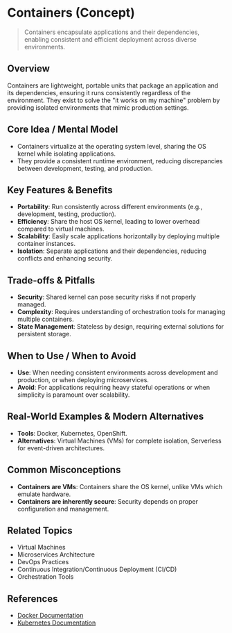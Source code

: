 # Containers (Concept)

> Containers encapsulate applications and their dependencies, enabling consistent and efficient deployment across diverse environments.

## Overview
Containers are lightweight, portable units that package an application and its dependencies, ensuring it runs consistently regardless of the environment. They exist to solve the "it works on my machine" problem by providing isolated environments that mimic production settings.

## Core Idea / Mental Model
- Containers virtualize at the operating system level, sharing the OS kernel while isolating applications.
- They provide a consistent runtime environment, reducing discrepancies between development, testing, and production.

## Key Features & Benefits
- **Portability**: Run consistently across different environments (e.g., development, testing, production).
- **Efficiency**: Share the host OS kernel, leading to lower overhead compared to virtual machines.
- **Scalability**: Easily scale applications horizontally by deploying multiple container instances.
- **Isolation**: Separate applications and their dependencies, reducing conflicts and enhancing security.

## Trade-offs & Pitfalls
- **Security**: Shared kernel can pose security risks if not properly managed.
- **Complexity**: Requires understanding of orchestration tools for managing multiple containers.
- **State Management**: Stateless by design, requiring external solutions for persistent storage.

## When to Use / When to Avoid
- **Use**: When needing consistent environments across development and production, or when deploying microservices.
- **Avoid**: For applications requiring heavy stateful operations or when simplicity is paramount over scalability.

## Real-World Examples & Modern Alternatives
- **Tools**: Docker, Kubernetes, OpenShift.
- **Alternatives**: Virtual Machines (VMs) for complete isolation, Serverless for event-driven architectures.

## Common Misconceptions
- **Containers are VMs**: Containers share the OS kernel, unlike VMs which emulate hardware.
- **Containers are inherently secure**: Security depends on proper configuration and management.

## Related Topics
- Virtual Machines
- Microservices Architecture
- DevOps Practices
- Continuous Integration/Continuous Deployment (CI/CD)
- Orchestration Tools

## References
- [Docker Documentation](https://docs.docker.com/get-started/overview/)
- [Kubernetes Documentation](https://kubernetes.io/docs/concepts/overview/what-is-kubernetes/)
